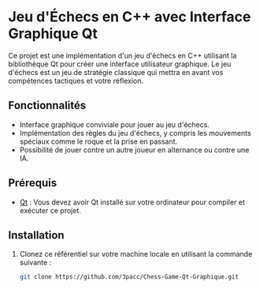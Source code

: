 # Jeu d'Échecs en C++ avec Interface Graphique Qt

Ce projet est une implémentation d'un jeu d'échecs en C++ utilisant la bibliothèque Qt pour créer une interface utilisateur graphique. Le jeu d'échecs est un jeu de stratégie classique qui mettra en avant vos compétences tactiques et votre réflexion.

## Fonctionnalités

- Interface graphique conviviale pour jouer au jeu d'échecs.
- Implémentation des règles du jeu d'échecs, y compris les mouvements spéciaux comme le roque et la prise en passant.
- Possibilité de jouer contre un autre joueur en alternance ou contre une IA.

## Prérequis

- [Qt](https://www.qt.io/download) : Vous devez avoir Qt installé sur votre ordinateur pour compiler et exécuter ce projet.

## Installation

1. Clonez ce référentiel sur votre machine locale en utilisant la commande suivante :

   ```bash
   git clone https://github.com/3pacc/Chess-Game-Qt-Graphique.git
